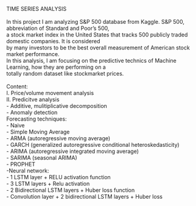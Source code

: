 TIME SERIES ANALYSIS<br>
<br>
In this project I am analyzing S&P 500 database from Kaggle. S&P 500, abbreviation of Standard and Poor’s 500,<br>
a stock market index in the United States that tracks 500 publicly traded domestic companies. It is considered <br>
by many investors to be the best overall measurement of American stock market performance.<br> 
In this analysis, I am focusing on the predictive technics of Machine Learning, how they are performing on a <br>
totally random dataset like stockmarket prices.<br>
<br>
Content:</br>
I. Price/volume movement analysis</br>
II. Predicitve analysis</br>
    - Additive, mulitiplicative decomposition</br>
    - Anomaly detection</br>
    Forecasting techniques:</br>
    - Naive</br>
    - Simple Moving Average</br>
    - ARMA (autoregressive moving average)</br>
    - GARCH (generalized autoregressive conditional heteroskedasticity)</br>
    - ARIMA (autoregressive integrated moving average)</br>
    - SARIMA (seasonal ARIMA)</br>
    - PROPHET</br>
    -Neural network:</br>
        - 1 LSTM layer + RELU activation function</br>
        - 3 LSTM layers + Relu activation</br>
        - 2 Bidirectional LSTM layers + Huber loss function</br>
        - Convolution layer + 2 bidirectional LSTM layers + Huber loss</br>
       
        
